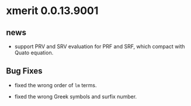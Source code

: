 # xmerit 0.0.13.9001

## news

* support PRV and SRV evaluation for PRF and SRF, which compact with Quato equation.

## Bug Fixes

* fixed the wrong order of `lm` terms.

* fixed the wrong Greek symbols and surfix number.
